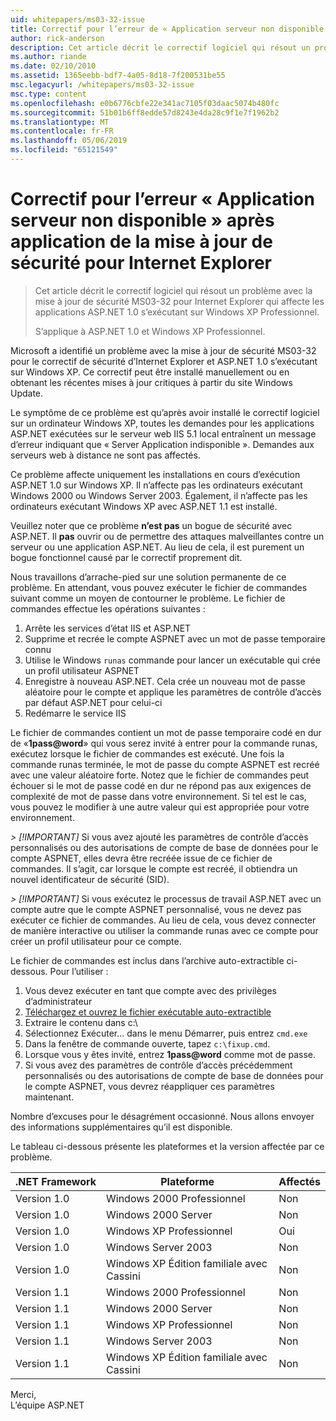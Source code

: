 ```yaml
---
uid: whitepapers/ms03-32-issue
title: Correctif pour l’erreur de « Application serveur non disponible » après avoir appliqué la mise à jour de sécurité pour Internet Explorer | Microsoft Docs
author: rick-anderson
description: Cet article décrit le correctif logiciel qui résout un problème avec la mise à jour de sécurité MS03-32 pour Internet Explorer qui affecte les applications ASP.NET 1.0 en cours d’exécution sur Wi...
ms.author: riande
ms.date: 02/10/2010
ms.assetid: 1365eebb-bdf7-4a05-8d18-7f200531be55
msc.legacyurl: /whitepapers/ms03-32-issue
msc.type: content
ms.openlocfilehash: e0b6776cbfe22e341ac7105f03daac5074b480fc
ms.sourcegitcommit: 51b01b6ff8edde57d8243e4da28c9f1e7f1962b2
ms.translationtype: MT
ms.contentlocale: fr-FR
ms.lasthandoff: 05/06/2019
ms.locfileid: "65121549"
---
```

# <a name="fix-for-server-application-unavailable-error-after-applying-security-update-for-ie"></a>Correctif pour l’erreur « Application serveur non disponible » après application de la mise à jour de sécurité pour Internet Explorer

> Cet article décrit le correctif logiciel qui résout un problème avec la mise à jour de sécurité MS03-32 pour Internet Explorer qui affecte les applications ASP.NET 1.0 s’exécutant sur Windows XP Professionnel.
> 
> S’applique à ASP.NET 1.0 et Windows XP Professionnel.

Microsoft a identifié un problème avec la mise à jour de sécurité MS03-32 pour le correctif de sécurité d’Internet Explorer et ASP.NET 1.0 s’exécutant sur Windows XP. Ce correctif peut être installé manuellement ou en obtenant les récentes mises à jour critiques à partir du site Windows Update.

Le symptôme de ce problème est qu’après avoir installé le correctif logiciel sur un ordinateur Windows XP, toutes les demandes pour les applications ASP.NET exécutées sur le serveur web IIS 5.1 local entraînent un message d’erreur indiquant que « Server Application indisponible ». Demandes aux serveurs web à distance ne sont pas affectés.

Ce problème affecte uniquement les installations en cours d’exécution ASP.NET 1.0 sur Windows XP. Il n’affecte pas les ordinateurs exécutant Windows 2000 ou Windows Server 2003. Également, il n’affecte pas les ordinateurs exécutant Windows XP avec ASP.NET 1.1 est installé.

Veuillez noter que ce problème **n’est pas** un bogue de sécurité avec ASP.NET. Il **pas** ouvrir ou de permettre des attaques malveillantes contre un serveur ou une application ASP.NET. Au lieu de cela, il est purement un bogue fonctionnel causé par le correctif proprement dit.

Nous travaillons d’arrache-pied sur une solution permanente de ce problème. En attendant, vous pouvez exécuter le fichier de commandes suivant comme un moyen de contourner le problème. Le fichier de commandes effectue les opérations suivantes :

1. Arrête les services d’état IIS et ASP.NET
2. Supprime et recrée le compte ASPNET avec un mot de passe temporaire connu
3. Utilise le Windows `runas` commande pour lancer un exécutable qui crée un profil utilisateur ASPNET
4. Enregistre à nouveau ASP.NET. Cela crée un nouveau mot de passe aléatoire pour le compte et applique les paramètres de contrôle d’accès par défaut ASP.NET pour celui-ci
5. Redémarre le service IIS

Le fichier de commandes contient un mot de passe temporaire codé en dur de «<strong>1pass\@word</strong>» qui vous serez invité à entrer pour la commande runas, exécutez lorsque le fichier de commandes est exécuté. Une fois la commande runas terminée, le mot de passe du compte ASPNET est recréé avec une valeur aléatoire forte. Notez que le fichier de commandes peut échouer si le mot de passe codé en dur ne répond pas aux exigences de complexité de mot de passe dans votre environnement. Si tel est le cas, vous pouvez le modifier à une autre valeur qui est appropriée pour votre environnement.

*> [!IMPORTANT]* Si vous avez ajouté les paramètres de contrôle d’accès personnalisés ou des autorisations de compte de base de données pour le compte ASPNET, elles devra être recréée issue de ce fichier de commandes. Il s’agit, car lorsque le compte est recréé, il obtiendra un nouvel identificateur de sécurité (SID).

*> [!IMPORTANT]* Si vous exécutez le processus de travail ASP.NET avec un compte autre que le compte ASPNET personnalisé, vous ne devez pas exécuter ce fichier de commandes. Au lieu de cela, vous devez connecter de manière interactive ou utiliser la commande runas avec ce compte pour créer un profil utilisateur pour ce compte.

Le fichier de commandes est inclus dans l’archive auto-extractible ci-dessous. Pour l’utiliser :

1. Vous devez exécuter en tant que compte avec des privilèges d’administrateur
2. [Téléchargez et ouvrez le fichier exécutable auto-extractible](ms03-32-issue/_static/fixup1.exe)
3. Extraire le contenu dans c:\
4. Sélectionnez Exécuter... dans le menu Démarrer, puis entrez `cmd.exe`
5. Dans la fenêtre de commande ouverte, tapez `c:\fixup.cmd`.
6. Lorsque vous y êtes invité, entrez <strong>1pass\@word</strong> comme mot de passe.
7. Si vous avez des paramètres de contrôle d’accès précédemment personnalisés ou des autorisations de compte de base de données pour le compte ASPNET, vous devrez réappliquer ces paramètres maintenant.

Nombre d’excuses pour le désagrément occasionné. Nous allons envoyer des informations supplémentaires qu’il est disponible.

Le tableau ci-dessous présente les plateformes et la version affectée par ce problème.

| .NET Framework | Plateforme | Affectés |
| --- | --- | --- |
| Version 1.0 | Windows 2000 Professionnel | Non |
| Version 1.0 | Windows 2000 Server | Non |
| Version 1.0 | Windows XP Professionnel | Oui |
| Version 1.0 | Windows Server 2003 | Non |
| Version 1.0 | Windows XP Édition familiale avec Cassini | Non |
| Version 1.1 | Windows 2000 Professionnel | Non |
| Version 1.1 | Windows 2000 Server | Non |
| Version 1.1 | Windows XP Professionnel | Non |
| Version 1.1 | Windows Server 2003 | Non |
| Version 1.1 | Windows XP Édition familiale avec Cassini | Non |

Merci,   
 L’équipe ASP.NET
